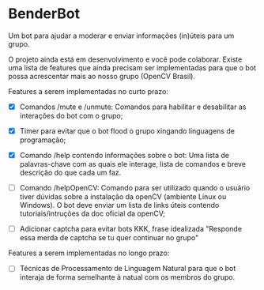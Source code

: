 # BenderBot
Um bot para ajudar a moderar e enviar informações (in)úteis para um grupo.

O projeto ainda está em desenvolvimento e você pode colaborar. Existe uma lista de features que ainda precisam ser implementadas para que o bot possa acrescentar mais ao nosso grupo (OpenCV Brasil).

Features a serem implementadas no curto prazo:

- [x] Comandos /mute e /unmute: Comandos para habilitar e desabilitar as interações do bot com o grupo;

- [x] Timer para evitar que o bot flood o grupo xingando linguagens de programação;

- [x] Comando /help contendo informações sobre o bot: Uma lista de palavras-chave com as quais ele interage, lista de comandos e breve descrição do que cada um faz.

- [ ] Comando /helpOpenCV: Comando para ser utilizado quando o usuário tiver dúvidas sobre a instalação da openCV (ambiente Linux ou Windows). O bot deve enviar um lista de links úteis contendo tutoriais/intruções da doc oficial da openCV;

- [ ] Adicionar captcha para evitar bots KKK, frase idealizada "Responde essa merda de captcha se tu quer continuar no grupo"


Features a serem implementadas no longo prazo:

- [ ] Técnicas de Processamento de Linguagem Natural para que o bot interaja de forma semelhante à natual com os membros do grupo.
